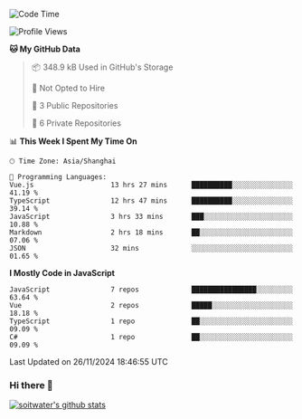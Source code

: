 <!--START_SECTION:waka-->
![Code Time](http://img.shields.io/badge/Code%20Time-4%2C297%20hrs%207%20mins-blue)

![Profile Views](http://img.shields.io/badge/Profile%20Views-0-blue)

**🐱 My GitHub Data** 

> 📦 348.9 kB Used in GitHub's Storage 
 > 
> 🚫 Not Opted to Hire
 > 
> 📜 3 Public Repositories 
 > 
> 🔑 6 Private Repositories 
 > 
📊 **This Week I Spent My Time On** 

```text
🕑︎ Time Zone: Asia/Shanghai

💬 Programming Languages: 
Vue.js                   13 hrs 27 mins      ██████████░░░░░░░░░░░░░░░   41.19 % 
TypeScript               12 hrs 47 mins      ██████████░░░░░░░░░░░░░░░   39.14 % 
JavaScript               3 hrs 33 mins       ███░░░░░░░░░░░░░░░░░░░░░░   10.88 % 
Markdown                 2 hrs 18 mins       ██░░░░░░░░░░░░░░░░░░░░░░░   07.06 % 
JSON                     32 mins             ░░░░░░░░░░░░░░░░░░░░░░░░░   01.65 % 
```

**I Mostly Code in JavaScript** 

```text
JavaScript               7 repos             ████████████████░░░░░░░░░   63.64 % 
Vue                      2 repos             █████░░░░░░░░░░░░░░░░░░░░   18.18 % 
TypeScript               1 repo              ██░░░░░░░░░░░░░░░░░░░░░░░   09.09 % 
C#                       1 repo              ██░░░░░░░░░░░░░░░░░░░░░░░   09.09 % 
```




 Last Updated on 26/11/2024 18:46:55 UTC
<!--END_SECTION:waka-->

### Hi there 👋
[![soitwater's github stats](https://github-readme-stats.vercel.app/api?username=soitwater)](https://github.com/soitwater/github-readme-stats)
